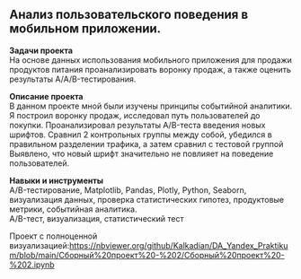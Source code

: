 ## Анализ пользовательского поведения в мобильном приложении.
**Задачи проекта**   
На основе данных использования мобильного приложения для продажи продуктов питания проанализировать воронку продаж, а также оценить результаты A/A/B-тестирования.

**Описание проекта**   
В данном проекте мной были изучены принципы событийной аналитики. Я построил воронку продаж, исследовал путь пользователей до покупки. Проанализировал результаты A/B-теста введения новых шрифтов. Сравнил 2 контрольных группы между собой, убедился в правильном разделении трафика, а затем сравнил с тестовой группой Выявлено, что новый шрифт значительно не повлияет на поведение пользователей.

**Навыки и инструменты**   
A/B-тестирование, Matplotlib, Pandas, Plotly, Python, Seaborn, визуализация данных, проверка статистических гипотез, продуктовые метрики, событийная аналитика.  
A/B-тест, визуализация, статистический тест

Проект с полноценной визуализацией:https://nbviewer.org/github/Kalkadian/DA_Yandex_Praktikum/blob/main/Сборный%20проект%20-%202/Сборный%20проект%20-%202.ipynb
